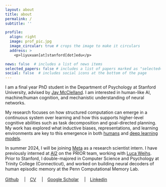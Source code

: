 ```yaml
---
layout: about
title: about
permalink: /
subtitle: ''

profile:
  align: right
  image: prof_pic.jpg
  image_circular: true # crops the image to make it circulars
  address: >
    <p>liyuxuan[at]stanford[dot]edu</p>

news: false  # includes a list of news items
selected_papers: false # includes a list of papers marked as "selected={true}"
social: false  # includes social icons at the bottom of the page
---
```


I am a final year PhD student in the Department of Psychology at Stanford University, advised by [Jay McClelland](https://stanford.edu/~jlmcc/).  I am interested in human-like AI, machine/human cognition, and mechanistic understanding of neural networks.  

My research focuses on how structured computation can emerge in a continuous system over learning and how this supports higher-level cognitive abilities such as task decomposition and goal-directed planning. My work has explored what inductive biases, representations, and learning environments are key to this emergence in both [humans](https://journals.plos.org/ploscompbiol/article?id=10.1371/journal.pcbi.1009553) and [deep learning models](https://openreview.net/pdf?id=oFC2LAqS6Z).

In summer 2024, I will be joining [Meta](https://about.meta.com/) as a research scientist intern. I have previously interned at [AI2](https://allenai.org/) on the PRIOR team, working with [Luca Weihs](https://lucaweihs.github.io/).  Prior to Stanford, I double-majored in Computer Science and Psychology at Trinity College (Connecticut), and worked on building neural decoders of human episodic memory at the Penn Computational Memory Lab.
<br>
<br>
[Github](https://github.com/Effie-Li)&emsp;
|&emsp;[CV](assets/pdf/cv.pdf)&emsp;
|&emsp;[Google Scholar](https://scholar.google.com/citations?user=KEwjXcMAAAAJ&hl=en&oi=ao)&emsp;
|&emsp;[Linkedin](https://www.linkedin.com/in/effieloveslife/)